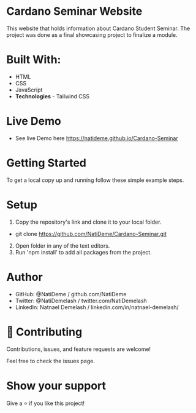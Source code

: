 # Cardano Seminar Website
This website that holds information about Cardano Student Seminar. The project was done as a final showcasing project to finalize a module.

# Built With: 
- HTML
- CSS
- JavaScript
- **Technologies** - Tailwind CSS
# Live Demo
- See live Demo here https://natideme.github.io/Cardano-Seminar

# Getting Started


To get a local copy up and running follow these simple example steps.


# Setup
1. Copy the repository's link and clone it to your local folder.
- git clone https://github.com/NatiDeme/Cardano-Seminar.git
2. Open folder in any of the text editors.
3. Run 'npm install' to add all packages from the project.
# Author

- GitHub: @NatiDeme / github.com/NatiDeme
- Twitter: @NatiDemelash / twitter.com/NatiDemelash
- LinkedIn: Natnael Demelash / linkedin.com/in/natnael-demelash/

# 🤝 Contributing
Contributions, issues, and feature requests are welcome!

Feel free to check the issues page.

# Show your support
Give a ⭐️ if you like this project!
